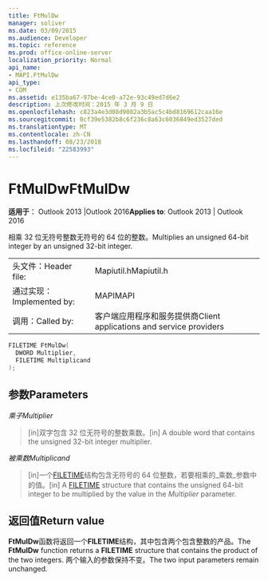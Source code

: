 ```yaml
---
title: FtMulDw
manager: soliver
ms.date: 03/09/2015
ms.audience: Developer
ms.topic: reference
ms.prod: office-online-server
localization_priority: Normal
api_name:
- MAPI.FtMulDw
api_type:
- COM
ms.assetid: e135ba67-97be-4ce0-a72e-93c49ed7d6e2
description: 上次修改时间：2015 年 3 月 9 日
ms.openlocfilehash: c823a4e3d08d9082a3b5ac5c4bd8169612caa16e
ms.sourcegitcommit: 0cf39e5382b8c6f236c8a63c6036849ed3527ded
ms.translationtype: MT
ms.contentlocale: zh-CN
ms.lasthandoff: 08/23/2018
ms.locfileid: "22583993"
---
```

# <a name="ftmuldw"></a><span data-ttu-id="7fd20-103">FtMulDw</span><span class="sxs-lookup"><span data-stu-id="7fd20-103">FtMulDw</span></span>

  
  
<span data-ttu-id="7fd20-104">**适用于**： Outlook 2013 |Outlook 2016</span><span class="sxs-lookup"><span data-stu-id="7fd20-104">**Applies to**: Outlook 2013 | Outlook 2016</span></span> 
  
<span data-ttu-id="7fd20-105">相乘 32 位无符号整数无符号的 64 位的整数。</span><span class="sxs-lookup"><span data-stu-id="7fd20-105">Multiplies an unsigned 64-bit integer by an unsigned 32-bit integer.</span></span>
  
|||
|:-----|:-----|
|<span data-ttu-id="7fd20-106">头文件：</span><span class="sxs-lookup"><span data-stu-id="7fd20-106">Header file:</span></span>  <br/> |<span data-ttu-id="7fd20-107">Mapiutil.h</span><span class="sxs-lookup"><span data-stu-id="7fd20-107">Mapiutil.h</span></span>  <br/> |
|<span data-ttu-id="7fd20-108">通过实现：</span><span class="sxs-lookup"><span data-stu-id="7fd20-108">Implemented by:</span></span>  <br/> |<span data-ttu-id="7fd20-109">MAPI</span><span class="sxs-lookup"><span data-stu-id="7fd20-109">MAPI</span></span>  <br/> |
|<span data-ttu-id="7fd20-110">调用：</span><span class="sxs-lookup"><span data-stu-id="7fd20-110">Called by:</span></span>  <br/> |<span data-ttu-id="7fd20-111">客户端应用程序和服务提供商</span><span class="sxs-lookup"><span data-stu-id="7fd20-111">Client applications and service providers</span></span>  <br/> |
   
```cpp
FILETIME FtMulDw(
  DWORD Multiplier,
  FILETIME Multiplicand
);
```

## <a name="parameters"></a><span data-ttu-id="7fd20-112">参数</span><span class="sxs-lookup"><span data-stu-id="7fd20-112">Parameters</span></span>

 <span data-ttu-id="7fd20-113">_乘子_</span><span class="sxs-lookup"><span data-stu-id="7fd20-113">_Multiplier_</span></span>
  
> <span data-ttu-id="7fd20-114">[in]双字包含 32 位无符号的整数乘数。</span><span class="sxs-lookup"><span data-stu-id="7fd20-114">[in] A double word that contains the unsigned 32-bit integer multiplier.</span></span> 
    
 <span data-ttu-id="7fd20-115">_被乘数_</span><span class="sxs-lookup"><span data-stu-id="7fd20-115">_Multiplicand_</span></span>
  
> <span data-ttu-id="7fd20-116">[in]一个[FILETIME](filetime.md)结构包含无符号的 64 位整数，若要相乘的_乘数_参数中的值。</span><span class="sxs-lookup"><span data-stu-id="7fd20-116">[in] A [FILETIME](filetime.md) structure that contains the unsigned 64-bit integer to be multiplied by the value in the  _Multiplier_ parameter.</span></span> 
    
## <a name="return-value"></a><span data-ttu-id="7fd20-117">返回值</span><span class="sxs-lookup"><span data-stu-id="7fd20-117">Return value</span></span>

<span data-ttu-id="7fd20-118">**FtMulDw**函数将返回一个**FILETIME**结构，其中包含两个包含整数的产品。</span><span class="sxs-lookup"><span data-stu-id="7fd20-118">The **FtMulDw** function returns a **FILETIME** structure that contains the product of the two integers.</span></span> <span data-ttu-id="7fd20-119">两个输入的参数保持不变。</span><span class="sxs-lookup"><span data-stu-id="7fd20-119">The two input parameters remain unchanged.</span></span> 
  

